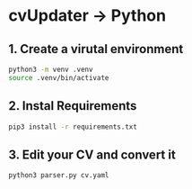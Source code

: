 # cvUpdater -> Python

## 1. Create a virutal environment

```bash
python3 -m venv .venv
source .venv/bin/activate
```

## 2. Instal Requirements

```bash
pip3 install -r requirements.txt
```

## 3. Edit your CV and convert it

```bash
python3 parser.py cv.yaml
```